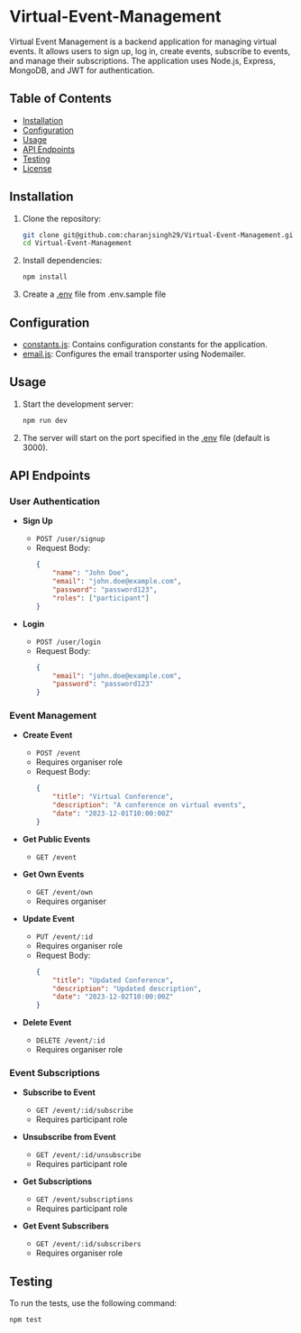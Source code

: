 # Virtual-Event-Management

Virtual Event Management is a backend application for managing virtual events. It allows users to sign up, log in, create events, subscribe to events, and manage their subscriptions. The application uses Node.js, Express, MongoDB, and JWT for authentication.

## Table of Contents

- [Installation](#installation)
- [Configuration](#configuration)
- [Usage](#usage)
- [API Endpoints](#api-endpoints)
- [Testing](#testing)
- [License](#license)

## Installation

1. Clone the repository:
    ```sh
    git clone git@github.com:charanjsingh29/Virtual-Event-Management.git
    cd Virtual-Event-Management
    ```

2. Install dependencies:
    ```sh
    npm install
    ```

3. Create a [.env](http://_vscodecontentref_/1) file from .env.sample file

## Configuration

- [constants.js](http://_vscodecontentref_/2): Contains configuration constants for the application.
- [email.js](http://_vscodecontentref_/3): Configures the email transporter using Nodemailer.

## Usage

1. Start the development server:
    ```sh
    npm run dev
    ```

2. The server will start on the port specified in the [.env](http://_vscodecontentref_/4) file (default is 3000).

## API Endpoints

### User Authentication

- **Sign Up**
    - `POST /user/signup`
    - Request Body:
        ```json
        {
            "name": "John Doe",
            "email": "john.doe@example.com",
            "password": "password123",
            "roles": ["participant"]
        }
        ```

- **Login**
    - `POST /user/login`
    - Request Body:
        ```json
        {
            "email": "john.doe@example.com",
            "password": "password123"
        }
        ```

### Event Management

- **Create Event**
    - `POST /event`
    - Requires organiser role
    - Request Body:
        ```json
        {
            "title": "Virtual Conference",
            "description": "A conference on virtual events",
            "date": "2023-12-01T10:00:00Z"
        }
        ```

- **Get Public Events**
    - `GET /event`

- **Get Own Events**
    - `GET /event/own`
    - Requires organiser

- **Update Event**
    - `PUT /event/:id`
    - Requires organiser role
    - Request Body:
        ```json
        {
            "title": "Updated Conference",
            "description": "Updated description",
            "date": "2023-12-02T10:00:00Z"
        }
        ```

- **Delete Event**
    - `DELETE /event/:id`
    - Requires organiser role

### Event Subscriptions

- **Subscribe to Event**
    - `GET /event/:id/subscribe`
    - Requires participant role

- **Unsubscribe from Event**
    - `GET /event/:id/unsubscribe`
    - Requires participant role

- **Get Subscriptions**
    - `GET /event/subscriptions`
    - Requires participant role

- **Get Event Subscribers**
    - `GET /event/:id/subscribers`
    - Requires organiser role

## Testing

To run the tests, use the following command:
```sh
npm test
